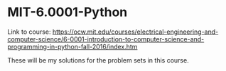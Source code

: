 # MIT-6.0001-Python

Link to course: https://ocw.mit.edu/courses/electrical-engineering-and-computer-science/6-0001-introduction-to-computer-science-and-programming-in-python-fall-2016/index.htm

These will be my solutions for the problem sets in this course. 
